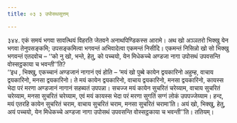 ```yaml
---
title: ०३ ३ उपोसथसुत्तम्

---
```


३४४. एकं समयं भगवा सावत्थियं विहरति जेतवने अनाथपिण्डिकस्स आरामे। अथ खो अञ्ञतरो भिक्खु येन भगवा तेनुपसङ्कमि; उपसङ्कमित्वा भगवन्तं अभिवादेत्वा एकमन्तं निसीदि। एकमन्तं निसिन्नो खो सो भिक्खु भगवन्तं एतदवोच – ‘‘को नु खो, भन्ते, हेतु, को पच्चयो, येन मिधेकच्चे अण्डजा नागा उपोसथं उपवसन्ति वोस्सट्ठकाया च भवन्ती’’ति?  
‘‘इध , भिक्खु, एकच्चानं अण्डजानं नागानं एवं होति – ‘मयं खो पुब्बे कायेन द्वयकारिनो अहुम्ह, वाचाय द्वयकारिनो, मनसा द्वयकारिनो। ते मयं कायेन द्वयकारिनो, वाचाय द्वयकारिनो, मनसा द्वयकारिनो, कायस्स भेदा परं मरणा अण्डजानं नागानं सहब्यतं उपपन्ना। सचज्ज मयं कायेन सुचरितं चरेय्याम, वाचाय सुचरितं चरेय्याम, मनसा सुचरितं चरेय्याम, एवं मयं कायस्स भेदा परं मरणा सुगतिं सग्गं लोकं उपपज्जेय्याम। हन्द, मयं एतरहि कायेन सुचरितं चराम, वाचाय सुचरितं चराम, मनसा सुचरितं चरामा’ति। अयं खो, भिक्खु, हेतु, अयं पच्चयो, येन मिधेकच्चे अण्डजा नागा उपोसथं उपवसन्ति वोस्सट्ठकाया च भवन्ती’’ति। ततियम्।  

